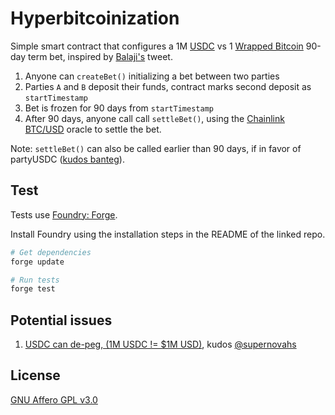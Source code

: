 # Hyperbitcoinization

Simple smart contract that configures a 1M [USDC](https://www.circle.com/en/usdc) vs 1 [Wrapped Bitcoin](https://wbtc.network/) 90-day term bet, inspired by [Balaji's](https://twitter.com/balajis/status/1636827051419389952) tweet.

1. Anyone can `createBet()` initializing a bet between two parties
2. Parties `A` and `B` deposit their funds, contract marks second deposit as `startTimestamp`
3. Bet is frozen for 90 days from `startTimestamp`
4. After 90 days, anyone call call `settleBet()`, using the [Chainlink BTC/USD](https://data.chain.link/ethereum/mainnet/crypto-usd/btc-usd) oracle to settle the bet.

Note: `settleBet()` can also be called earlier than 90 days, if in favor of partyUSDC ([kudos banteg](https://twitter.com/bantg/status/1637140580525383680?s=20)).

## Test

Tests use [Foundry: Forge](https://github.com/gakonst/foundry).

Install Foundry using the installation steps in the README of the linked repo.

```bash
# Get dependencies
forge update

# Run tests
forge test
```

## Potential issues

1. [USDC can de-peg, (1M USDC != $1M USD)](https://github.com/Anish-Agnihotri/Hyperbitcoinization/issues/1), kudos [@supernovahs](https://github.com/supernovahs)

## License

[GNU Affero GPL v3.0](https://github.com/Anish-Agnihotri/Hyperbitcoinization/blob/master/LICENSE)
